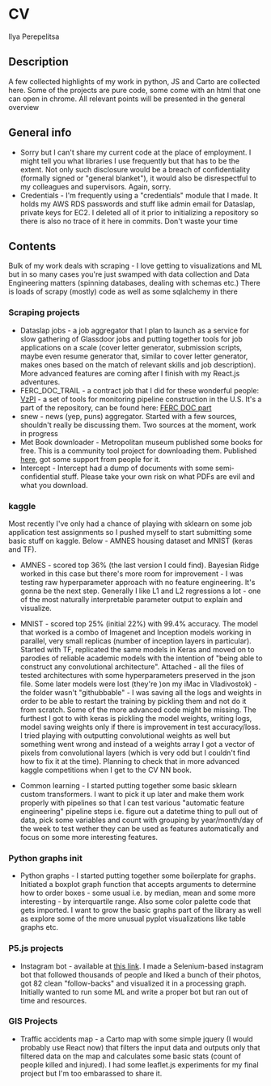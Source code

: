 # CV
Ilya Perepelitsa


## Description

A few collected highlights of my work in python, JS and Carto are collected
here.
Some of the projects are pure code, some come with an html that one can open in
chrome. All relevant points will be presented in the general overview

## General info

* Sorry but I can't share my current code at the place of employment. I might
tell you what libraries I use frequently but that has to be the extent. Not only
such disclosure would be a breach of confidentiality (formally signed or
"general blanket"), it would also be disrespectful to my colleagues and
supervisors. Again, sorry.
* Credentials - I'm frequently using a "credentials" module that I made. It
holds my AWS RDS passwords and stuff like admin email for Dataslap, private keys
for EC2. I deleted all of it prior to initializing a repository so there is also
no trace of it here in commits. Don't waste your time


## Contents
Bulk of my work deals with scraping - I love getting to visualizations and ML
but in so many cases you're just swamped with data collection and Data
Engineering matters (spinning databases, dealing with schemas etc.)
There is loads of scrapy (mostly) code as well as some sqlalchemy in there
### Scraping projects
* Dataslap jobs - a job aggregator that I plan to launch as a service for slow
gathering of Glassdoor jobs and putting together tools for job applications on a
scale (cover letter generator, submission scripts, maybe even resume generator
that, similar to cover letter generator, makes ones based on the match of
relevant skills and job description). More advanced features are coming after I
finish with my React.js adventures.
* FERC_DOC_TRAIL - a contract job that I did for these wonderful people:
[VzPI](https://github.com/VzPI) - a set of tools for monitoring pipeline
construction in the U.S. It's a part of the repository, can be found here:
[FERC DOC part](https://github.com/VzPI/FERC_DOC_TRAIL)
* snew - news (yep, puns) aggregator. Started with a few sources, shouldn't
really be discussing them. Two sources at the moment, work in progress
* Met Book downloader - Metropolitan museum published some books for free. This
is a community tool project for downloading them. Published
[here](https://github.com/ilyaperepelitsa/met_book_downloader), got some support
from people for it.
* Intercept - Intercept had a dump of documents with some semi-confidential
stuff. Please take your own risk on what PDFs are evil and what you download.

### kaggle
Most recently I've only had a chance of playing with sklearn on some job
application test assignments so I pushed myself to start submitting some basic
stuff on kaggle. Below - AMNES housing dataset and MNIST (keras and TF).
* AMNES - scored top 36% (the last version I could find). Bayesian Ridge worked
in this case but there's more room for improvement - I was testing raw
hyperparameter approach with no feature engineering. It's gonna be the next
step. Generally I like L1 and L2 regressions a lot - one of the most naturally
interpretable parameter output to explain and visualize.
* MNIST - scored top 25% (initial 22%) with 99.4% accuracy. The model that
worked is a combo of Imagenet and Inception models working in parallel, very
small replicas (number of inception layers in particular). Started with TF,
replicated the same models in Keras and moved on to parodies of reliable
academic models with the intention of "being able to construct any convolutional
architecture". Attached - all the files of tested architectures with some
hyperparameters preserved in the json file. Some later models were lost (they're
)on my iMac in Vladivostok) - the folder wasn't "githubbable" - I was saving all
the logs and weights in order to be able to restart the training by pickling
them and not do it from scratch.
Some of the more advanced code might be missing. The furthest I got to with
keras is pickling the model weights, writing logs, model saving weights only if
there is improvement in test accuracy/loss. I tried playing with outputting
convolutional weights as well but something went wrong and instead of a weights
array I got a vector of pixels from convolutional layers (which is very odd but
I couldn't find how to fix it at the time). Planning to check that in more
advanced kaggle competitions when I get to the CV NN book.

* Common learning - I started putting together some basic sklearn custom
transformers. I want to pick it up later and make them work properly with
pipelines so that I can test various "automatic feature engineering" pipeline
steps i.e. figure out a datetime thing to pull out of data, pick some variables
and count with grouping by year/month/day of the week to test wether they can be
used as features automatically and focus on some more interesting features.


### Python graphs init
* Python graphs - I started putting together some boilerplate for graphs.
Initiated a boxplot graph function that accepts arguments to determine how to
order boxes - some usual i.e. by median, mean and some more interesting - by
interquartile range. Also some color palette code that gets imported. I want to
grow the basic graphs part of the library as well as explore some of the more
unusual pyplot visualizations like table graphs etc.


### P5.js projects
* Instagram bot - available at [this
link](https://ilyaperepelitsa.github.io/graph/). I made a Selenium-based
instagram bot that followed thousands of people and liked a bunch of their
photos, got 82 clean "follow-backs" and visualized it in a processing graph.
Initially wanted to run some ML and write a proper bot but ran out of time and
resources.


### GIS Projects
* Traffic accidents map - a Carto map with some simple jquery (I would probably
use React now) that filters the input data and outputs only that filtered data
on the map and calculates some basic stats (count of people killed and injured).
I had some leaflet.js experiments for my final project but I'm too embarassed to
share it.
